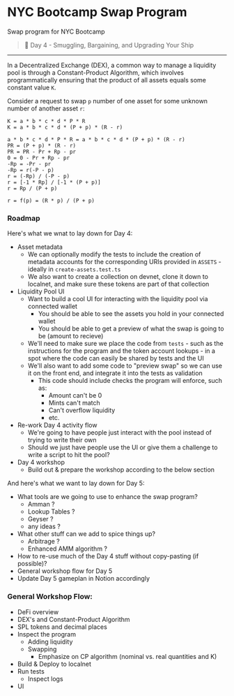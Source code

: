 # NYC Bootcamp Swap Program
Swap program for NYC Bootcamp

> 💎 Day 4 - Smuggling, Bargaining, and Upgrading Your Ship

---

In a Decentralized Exchange (DEX), a common way to manage a liquidity pool is through a Constant-Product Algorithm, which involves programmatically ensuring that the product of all assets equals some constant value `K`.  

Consider a request to swap `p` number of one asset for some unknown number of another asset `r`:
```
K = a * b * c * d * P * R
K = a * b * c * d * (P + p) * (R - r)

a * b * c * d * P * R = a * b * c * d * (P + p) * (R - r)
PR = (P + p) * (R - r)
PR = PR - Pr + Rp - pr
0 = 0 - Pr + Rp - pr
-Rp = -Pr - pr
-Rp = r(-P - p)
r = (-Rp) / (-P - p)
r = [-1 * Rp] / [-1 * (P + p)]
r = Rp / (P + p)

r = f(p) = (R * p) / (P + p)
```

### Roadmap
Here's what we wnat to lay down for Day 4:
* Asset metadata
    * We can optionally modify the tests to include the creation of metadata accounts for the corresponding URIs provided in `ASSETS` - ideally in `create-assets.test.ts`
    * We also want to create a collection on devnet, clone it down to localnet, and make sure these tokens are part of that collection
* Liquidity Pool UI
    * Want to build a cool UI for interacting with the liquidity pool via connected wallet
        * You should be able to see the assets you hold in your connected wallet
        * You should be able to get a preview of what the swap is going to be (amount to recieve)
    * We'll need to make sure we place the code from `tests` - such as the instructions for the program and the token account lookups - in a spot where the code can easily be shared by tests and the UI
    * We'll also want to add some code to "preview swap" so we can use it on the front end, and integrate it into the tests as validation
        * This code should include checks the program will enforce, such as:
            * Amount can't be 0
            * Mints can't match
            * Can't overflow liquidity
            * etc.
* Re-work Day 4 activity flow
    * We're going to have people just interact with the pool instead of trying to write their own
    * Should we just have people use the UI or give them a challenge to write a script to hit the pool?
* Day 4 workshop
    * Build out & prepare the workshop according to the below section

And here's what we want to lay down for Day 5:
* What tools are we going to use to enhance the swap program?
    * Amman ?
    * Lookup Tables ?
    * Geyser ?
    * any ideas ?
* What other stuff can we add to spice things up?
    * Arbitrage ?
    * Enhanced AMM algorithm ?
* How to re-use much of the Day 4 stuff without copy-pasting (if possible)?
* General workshop flow for Day 5
* Update Day 5 gameplan in Notion accordingly

### General Workshop Flow:
* DeFi overview
* DEX's and Constant-Product Algorithm
* SPL tokens and decimal places
* Inspect the program
    * Adding liquidity
    * Swapping
        * Emphasize on CP algorithm (nominal vs. real quantities and K)
* Build & Deploy to localnet
* Run tests
    * Inspect logs
* UI